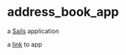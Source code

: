 # address_book_app

a [Sails](http://sailsjs.org) application

a [link](https://github.com/fhergomez/address_book_app) to app
